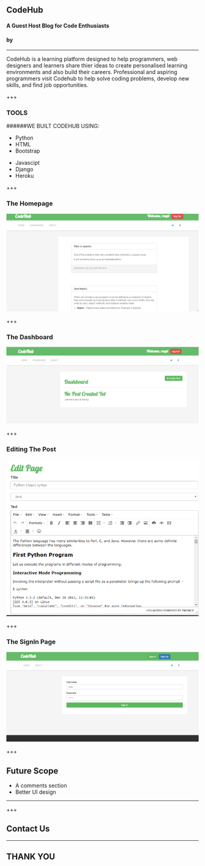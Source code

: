 
<!-- .slide: data-background-image="./assets/md/assets/logo1.png" data-background-size="100% 100%" data-background-color=" " data-background-position="center" data-background-repeat=" " data-background-transition="slide" -->



## CodeHub
#### A Guest Host Blog for Code Enthusiasts
#### by  

---

CodeHub is a learning platform designed to help programmers, web designers and learners 
share thier ideas to create personalised learning environments and also build their careers.
Professional and aspiring programmers visit Codehub to help solve coding problems, develop new skills,
 and find job opportunities. 

+++

### TOOLS

######<span class="primary">WE BUILT CODEHUB USING:</span>


*  Python
* HTML
* Bootstrap
- Javascipt
- Django
- Heroku


+++

### The Homepage

![Image](/md_images/home.png)


+++

### The Dashboard  
![Image](/md_images/dashboard.png)



+++

### Editing The Post
![Image](/md_images/edit.png)


+++

### The SignIn Page

![Image](/md_images/signin.png)





+++

## Future Scope
* A comments section 
* Better UI design



---

+++

## Contact Us

 
---
## THANK YOU
